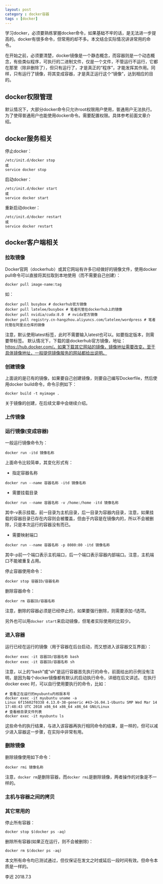 ```yaml
---  
layout: post  
category : docker容器  
tags : [docker]  
---  
```

学习docker，必须要熟练掌握docker命令，如果基础不牢的话，是无法进一步提高的。docker有很多命令，但常用的却不多。本文结合实际情况讲讲常用的命令。<!-- more -->

在开始之前，必须要清楚，docker镜像是一个静态概念，而容器则是一个动态概念，有些类似程序，可执行的二进制文件，仅是一个文件，不管运行不运行，它都在那里（除非删除了），但只有运行了，才是真正的“程序”，才能发挥其作用。同样，只有运行了镜像，将其变成容器，才是真正运行这个“镜像”，达到相应的目的。

## docker权限管理
默认情况下，大部分docker命令只允许root权限用户使用，普通用户无法执行。为了使得普通用户也能使用docker命令。需要配置权限。具体参考前面文章介绍。

## docker服务相关
停止docker：
```
/etc/init.d/docker stop
或
service docker stop
```
启动docker：
```
/etc/init.d/docker start
或
service docker start
```
重新启动docker：
```
/etc/init.d/docker restart
或
service docker restart
```
## docker客户端相关
### 拉取镜像
Docker官网（dockerhub）或其它网站有许多已经做好的镜像文件，使用docker pull命令可以直接将其拉取到本地使用（而不需要自己创建）：
```
docker pull image-name:tag  
```
如：
```
docker pull busybox # dockerhub官方镜像
docker pull latelee/busybox # 笔者托管在dockerhub上的镜像
docker pull nvidia/cuda:8.0  # nvida官方镜像
docker pull registry.cn-hangzhou.aliyuncs.com/latelee/wordpress # 笔者托管在阿里云仓库的镜像
```
注意，默认使用latest标签，此时不需要输入latest也可以。如要指定版本，则需要带标签。
默认情况下，下载的是dockerhub官方镜像，地址：https://hub.docker.com/。如果下载其它网站的镜像，镜像地址需要改变。至于具体镜像地址，一般提供镜像服务的网站都给出说明。

### 创建镜像
上面说的是已有的镜像，如果要自己创建镜像，则要自己编写Dockerfile，然后使用docker build命令，命令示例如下：
```
docker build -t myimage .
```
关于镜像的创建，在后续文章中会继续介绍。

### 上传镜像


### 运行镜像(变成容器)
一般运行镜像命令为：
```
docker run -itd 镜像名称
```
上面命令比较简单，其变化形式有：
* 指定容器名称
```
docker run --name 容器名称 -itd 镜像名称
```
* 需要挂载目录
```
docker run --name 容器名称 -v /home:/home -itd 镜像名称
```
其中-v表示挂载，前一目录为主机目录，后一目录为容器内目录，注意，如果挂载的容器目录已存在内容则会被覆盖，但由于内容是在镜像内的，所以不会被删除，只是本次运行的容器没有而已。
* 需要映射端口
```
docker run --name 容器名称 -p 8080:80 -itd 镜像名称
```
其中-p前一个端口表示主机端口，后一个端口表示容器内部端口。注意，主机端口不能被重复占用。


停止容器使用命令：
```
docker stop 容器ID/容器名称
```
删除容器命令：
```
docker rm 容器ID/容器名称
```
注意，删除的容器必须是已经停止的，如果要强行删除，则需要添加-f选项。

另外也可以用`docker start`来启动镜像，但笔者实际使用的比较少。

### 进入容器
运行已经在运行的镜像（用于容器在后台启动，而又想进入该容器交互界面）：
```
docker exec -it 容器ID/容器名称 bash
docker exec -it 容器ID/容器名称 sh
```
注意，以上的“bash”或“sh”是运行容器首先执行的命令，前面给出的示例没有注明，是因为每个docker镜像都有默认的启动执行命令，详细在后文讲述。
在执行docker exec 时，可以自行使用要执行的命令，比如：
```
# 查看正在运行的myubuntu内核版本号
docker exec -it myubuntu uname -a
Linux 6f15602f0338 4.13.0-38-generic #43~16.04.1-Ubuntu SMP Wed Mar 14 17:48:43 UTC 2018 x86_64 x86_64 x86_64 GNU/Linux
# 查看根目录文件列表
docker exec -it myubuntu ls
```
这些命令的执行结果，与进入该容器再执行相同命令的结果，是一样的，但可以减少进入容器这一步骤，在实际中非常有用。

### 删除镜像
删除镜像使用如下命令：
```
docker rmi 镜像名称
```
注意，`docker rm`是删除容器，而`docker rmi`是删除镜像，两者操作的对象是不一样的。

### 主机与容器之间的拷贝

### 其它常用的

停止所有容器：
```
docker stop $(docker ps -aq)

```
删除所有容器(如果正在运行，则不会被删除)：
```
docker rm $(docker ps -aq)
```

本文所有命令均已测试通过，但仅保证在发文之时或延后一段时间有效。但命令本质是一样的。

李迟 2018.7.3